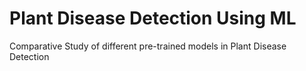 # Plant Disease Detection Using ML
Comparative Study of different pre-trained models in Plant Disease Detection
